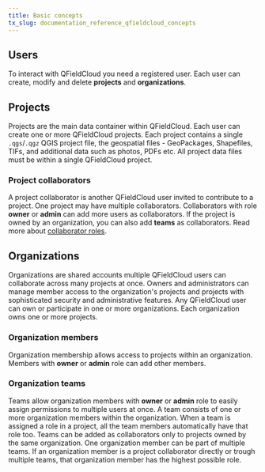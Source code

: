```yaml
---
title: Basic concepts
tx_slug: documentation_reference_qfieldcloud_concepts
---
```


## Users

To interact with QFieldCloud you need a registered user. Each user can create, modify and delete **projects** and **organizations**.

## Projects

Projects are the main data container within QFieldCloud. Each user can create one or more QFieldCloud projects. Each project contains a single `.qgs`/`.qgz` QGIS project file, the geospatial files - GeoPackages, Shapefiles, TIFs, and additional data such as photos, PDFs etc. All project data files must be within a single QFieldCloud project.

### Project collaborators

A project collaborator is another QFieldCloud user invited to contribute to a project. One project may have multiple collaborators. Collaborators with role **owner** or **admin** can add more users as collaborators. If the project is owned by an organization, you can also add **teams** as collaborators. Read more about [collaborator roles](permissions.md).

## Organizations

Organizations are shared accounts multiple QFieldCloud users can collaborate across many projects at once. Owners and administrators can manage member access to the organization's projects and projects with sophisticated security and administrative features. Any QFieldCloud user can own or participate in one or more organizations. Each organization owns one or more projects.

### Organization members

Organization membership allows access to projects within an organization. Members with **owner** or **admin** role can add other members.

### Organization teams

Teams allow organization members with **owner** or **admin** role to easily assign permissions to multiple users at once. A team consists of one or more organization members within the organization. When a team is assigned a role in a project, all the team members automatically have that role too. Teams can be added as collaborators only to projects owned by the same organization. One organization member can be part of multiple teams. If an organization member is a project collaborator directly or trough multiple teams, that organization member has the highest possible role.
